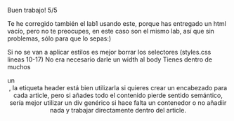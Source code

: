 Buen trabajo! 5/5

Te he corregido también el lab1 usando este, porque has entregado un html vacío, pero no te preocupes, en este caso son el mismo lab, así que sin problemas, sólo para que lo sepas:)

Si no se van a aplicar estilos es mejor borrar los selectores (styles.css lineas 10-17)
No era necesario darle un width al body
Tienes dentro de muchos <article> un <header>, la etiqueta header está bien utilizarla si quieres crear un encabezado para cada article, pero si añades todo el contenido pierde sentido semántico, sería mejor utilizar un div genérico si hace falta un contenedor o no añadiir nada y trabajar directamente dentro del article.
